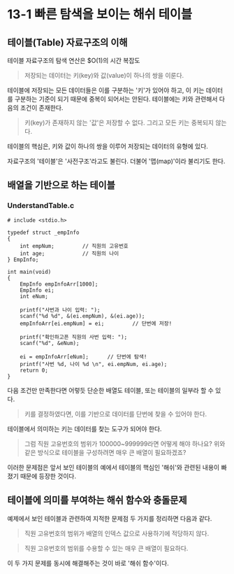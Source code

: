 # 13-1 빠른 탐색을 보이는 해쉬 테이블

## 테이블(Table) 자료구조의 이해

테이블 자료구조의 탐색 연산은 $O(1)의 시간 복잡도

> 저장되는 데이터는 키(key)와 값(value)이 하나의 쌍을 이룬다.

테이블에 저장되는 모든 데이터들은 이를 구분하는 '키'가 있어야 하고, 이 키는 데이터를 구분하는 기준이 되기 때문에 중복이 되어서는 안된다. 테이블에는 키와 관련해서 다음의 조건이 존재한다.

> 키(key)가 존재하지 않는 '값'은 저장할 수 없다. 그리고 모든 키는 중복되지 않는다.

테이블의 핵심은, 키와 값이 하나의 쌍을 이루어 저장되는 데이터의 유형에 있다.

자료구조의 '테이블'은 '사전구조'라고도 불린다. 더불어 '맵(map)'이라 불리기도 한다.

## 배열을 기반으로 하는 테이블

### UnderstandTable.c

```
# include <stdio.h>

typedef struct _empInfo
{
	int empNum;			// 직원의 고유번호
	int age;			// 직원의 나이
} EmpInfo;

int main(void)
{
	EmpInfo empInfoArr[1000];
	EmpInfo ei;
	int eNum;

	printf("사번과 나이 입력: ");
	scanf("%d %d", &(ei.empNum), &(ei.age));
	empInfoArr[ei.empNum] = ei;			// 단번에 저장!

	printf("확인하고픈 직원의 사번 입력: ");
	scanf("%d", &eNum);

	ei = empInfoArr[eNum];		// 단번에 탐색!
	printf("사번 %d, 나이 %d \n", ei.empNum, ei.age);
	return 0;
}
```

다음 조건만 만족한다면 어렇듯 단순한 배열도 테이블, 또는 테이블의 일부라 할 수 있다.

> 키를 결정하였다면, 이를 기반으로 데이터를 단번에 찾을 수 있어야 한다.

테이블에서 의미하는 키는 데이터를 찾는 도구가 되어야 한다.

> 그럼 직원 고유번호의 범위가 100000~999999라면 어떻게 해야 하나요? 위와 같은 방식으로 테이블을 구성하려면 매우 큰 배열이 필요하겠죠?

이러한 문제점은 앞서 보인 테이블의 예에서 테이블의 핵심인 '해쉬'와 관련된 내용이 빠졌기 때문에 등장한 것이다.

## 테이블에 의미를 부여하는 해쉬 함수와 충돌문제

예제에서 보인 테이블과 관련하여 지적한 문제점 두 가지를 정리하면 다음과 같다.

> 직원 고유번호의 범위가 배열의 인덱스 값으로 사용하기에 적당하지 않다.

> 직원 고유번호의 범위를 수용할 수 있는 매우 큰 배열이 필요하다.

이 두 가지 문제를 동시에 해결해주는 것이 바로 '해쉬 함수'이다.
